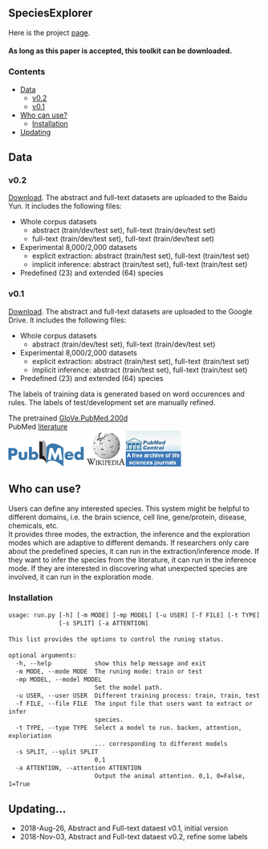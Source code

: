 ## SpeciesExplorer

Here is the project [page](https://sssgrowth.github.io/SPECIESEXPLORER/).    

#### As long as this paper is accepted, this toolkit can be downloaded.

### Contents

* [Data](#data)
  * [v0.2](#v0.2)
  * [v0.1](#v0.1)
* [Who can use?](#who-can-use)
  * [Installation](#installation)
* [Updating](#updating)

## Data
### v0.2
[Download](https://pan.baidu.com/s/1sl-91yIlybtqjc67k67AvQ). The abstract and full-text datasets are uploaded to the Baidu Yun. It includes the following files:

+ Whole corpus datasets
	+ abstract (train/dev/test set), full-text (train/dev/test set)
	+ full-text (train/dev/test set), full-text (train/dev/test set)
+ Experimental 8,000/2,000 datasets
	+ explicit extraction: abstract (train/test set), full-text (train/test set)
	+ implicit inference: abstract (train/test set), full-text (train/test set)
+ Predefined (23) and extended (64) species

### v0.1 
[Download](https://drive.google.com/drive/folders/1VIHEbRtPeWo66L6zaEjyv30qizC_fdQB?usp=sharing). The abstract and full-text datasets are uploaded to the Google Drive. It includes the following files:

+ Whole corpus datasets
	+ abstract (train/dev/test set), full-text (train/dev/test set)
+ Experimental 8,000/2,000 datasets
	+ explicit extraction: abstract (train/test set), full-text (train/test set)
	+ implicit inference: abstract (train/test set), full-text (train/test set)
+ Predefined (23) and extended (64) species

The labels of training data is generated based on word occurences and rules. The labels of test/development set are manually refined.

The pretrained [GloVe.PubMed.200d](d)  
PubMed [literature](https://www.ncbi.nlm.nih.gov/pubmed/)  
 <img src="./icon/pubmed.png" width="150">  <img src="./icon/wiki.png" width="80"><img src="./icon/pubmedcentral.jpg" width="110">
 
## Who can use?
Users can define any interested species. This system might be helpful to different domains, i.e. the brain science, cell line, gene/protein, disease, chemicals, etc.  
It provides three modes, the extraction, the inference and the exploration modes which are adaptive to different demands. If researchers only care about the predefined species, it can run in the extraction/inference mode. If they want to infer the species from the literature, it can run in the inference mode. If they are interested in discovering what unexpected species are involved, it can run in the exploration mode.


### Installation
```
usage: run.py [-h] [-m MODE] [-mp MODEL] [-u USER] [-f FILE] [-t TYPE]
              [-s SPLIT] [-a ATTENTION]

This list provides the options to control the runing status.

optional arguments:
  -h, --help            show this help message and exit
  -m MODE, --mode MODE  The runing mode: train or test
  -mp MODEL, --model MODEL
                        Set the model path.
  -u USER, --user USER  Different training process: train, train, test
  -f FILE, --file FILE  The input file that users want to extract or infer
                        species.
  -t TYPE, --type TYPE  Select a model to run. backen, attention, exploriation
                        ... corresponding to different models
  -s SPLIT, --split SPLIT
                        0,1
  -a ATTENTION, --attention ATTENTION
                        Output the animal attention. 0,1, 0=False, 1=True
```
## Updating...

* 2018-Aug-26, Abstract and Full-text dataest v0.1, initial version
* 2018-Nov-03, Abstract and Full-text dataest v0.2, refine some labels


